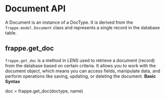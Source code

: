 # Document API

A Document is an instance of a DocType. It is derived from the  `frappe.model.Document`  class and represents a single record in the database table.

## frappe.get_doc ##

`frappe.get_doc` is a method in LENS used to retrieve a document (record) from the database based on certain criteria. It allows you to work with the document object, which means you can access fields, manipulate data, and perform operations like saving, updating, or deleting the document.
**Basic Syntax**

doc = frappe.get_doc(doctype, name)

<!--stackedit_data:
eyJoaXN0b3J5IjpbLTkxNDY2MDY1NywxODY5MTg5MzUzXX0=
-->